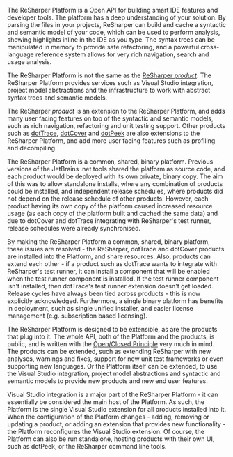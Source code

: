 [//]: # (title: What is the ReSharper Platform?)

The ReSharper Platform is a Open API for building smart IDE features and developer tools. The platform has a deep understanding of your solution. By parsing the files in your projects, ReSharper can build and cache a syntactic and semantic model of your code, which can be used to perform analysis, showing highlights inline in the IDE as you type. The syntax trees can be manipulated in memory to provide safe refactoring, and a powerful cross-language reference system allows for very rich navigation, search and usage analysis.

The ReSharper Platform is not the same as the [ReSharper *product*](https://www.jetbrains.com/resharper). The ReSharper Platform provides services such as Visual Studio integration, project model abstractions and the infrastructure to work with abstract syntax trees and semantic models.

The ReSharper *product* is an extension to the ReSharper Platform, and adds many user facing features on top of the syntactic and semantic models, such as rich navigation, refactoring and unit testing support. Other products such as [dotTrace](https://www.jetbrains.com/profiler), [dotCover](https://www.jetbrains.com/dotcover) and [dotPeek](https://www.jetbrains.com/dotpeek) are also extensions to the ReSharper Platform, and add more user facing features such as profiling and decompiling.

The ReSharper Platform is a common, shared, binary platform. Previous versions of the JetBrains .net tools shared the platform as source code, and each product would be deployed with its own private, binary copy. The aim of this was to allow standalone installs, where any combination of products could be installed, and independent release schedules, where products did not depend on the release schedule of other products. However, each product having its own copy of the platform caused increased resource usage (as each copy of the platform built and cached the same data) and due to dotCover and dotTrace integrating with ReSharper's test runner, release schedules were already synchronised.

By making the ReSharper Platform a common, shared, binary platform, these issues are resolved - the ReSharper, dotTrace and dotCover products are installed into the Platform, and share resources. Also, products can extend each other - if a product such as dotTrace wants to integrate with ReSharper's test runner, it can install a component that will be enabled when the test runner component is installed. If the test runner component isn't installed, then dotTrace's test runner extension doesn't get loaded. Release cycles have always been tied across products - this is now explicitly acknowledged. Furthermore, a single binary platform has benefits in deployment, such as single unified installer, and easier license management (e.g. subscription based licensing).

The ReSharper Platform is designed to be extensible, as are the products that plug into it. The whole API, both of the Platform and the products, is public, and is written with the [Open/Closed Principle](http://en.wikipedia.org/wiki/Open/closed_principle) very much in mind. The products can be extended, such as extending ReSharper with new analyses, warnings and fixes, support for new unit test frameworks or even supporting new languages. Or the Platform itself can be extended, to use the Visual Studio integration, project model abstractions and syntactic and semantic models to provide new products and new end user features.

Visual Studio integration is a major part of the ReSharper Platform - it can essentially be considered the main host of the Platform. As such, the Platform is the single Visual Studio extension for all products installed into it. When the configuration of the Platform changes - adding, removing or updating a product, or adding an extension that provides new functionality - the Platform reconfigures the Visual Studio extension. Of course, the Platform can also be run standalone, hosting products with their own UI, such as dotPeek, or the ReSharper command line tools.